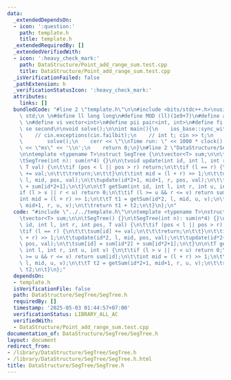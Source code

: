 ```yaml
---
data:
  _extendedDependsOn:
  - icon: ':question:'
    path: template.h
    title: template.h
  _extendedRequiredBy: []
  _extendedVerifiedWith:
  - icon: ':heavy_check_mark:'
    path: DataStructure/Point_add_range_sum.test.cpp
    title: DataStructure/Point_add_range_sum.test.cpp
  _isVerificationFailed: false
  _pathExtension: h
  _verificationStatusIcon: ':heavy_check_mark:'
  attributes:
    links: []
  bundledCode: "#line 2 \"template.h\"\n\n#include <bits/stdc++.h>\nusing namespace\
    \ std;\n \n#define ll long long\n#define MOD (ll)(1e9+7)\n#define all(x) (x).begin(),(x).end()\n\
    \ \n#define vi vector<int>\n#define pii pair<int, int>\n#define fi first\n#define\
    \ se second\n\nvoid solve();\n\nint main(){\n    ios_base::sync_with_stdio(false);cin.tie(NULL);\n\
    \    // cin.exceptions(cin.failbit);\n    // int t; cin >> t;\n    // while(t--)\n\
    \        solve();\n    cerr << \"\\nTime run: \" << 1000 * clock() / CLOCKS_PER_SEC\
    \ << \"ms\" << '\\n';\n    return 0;\n}\n#line 2 \"DataStructure/SegTree/SegTree.h\"\
    \n\ntemplate <typename T>\nstruct SegTree {\n\tvector<T> sum;\n\n\tSegTree() {}\n\
    \tSegTree(int n): sum(n*4) {}\n\n\tvoid update(int id, int l, int r, int pos,\
    \ T val) {\n\t\tif (pos < l || pos > r) return;\n\t\tif (l == r) {\n\t\t\tsum[id]\
    \ += val;\n\t\t\treturn;\n\t\t}\n\t\tint mid = (l + r) >> 1;\n\t\tupdate(id*2,\
    \ l, mid, pos, val);\n\t\tupdate(id*2+1, mid+1, r, pos, val);\n\t\tsum[id] = sum[id*2]\
    \ + sum[id*2+1];\n\t}\n\n\tT getSum(int id, int l, int r, int u, int v) {\n\t\t\
    if (l > v || r < u) return 0;\n\t\tif (l >= u && r <= v) return sum[id];\n\t\t\
    int mid = (l + r) >> 1;\n\t\tT t1 = getSum(id*2, l, mid, u, v);\n\t\tT t2 = getSum(id*2+1,\
    \ mid+1, r, u, v);\n\t\treturn t1 + t2;\n\t}\n};\n"
  code: "#include \"../../template.h\"\n\ntemplate <typename T>\nstruct SegTree {\n\
    \tvector<T> sum;\n\n\tSegTree() {}\n\tSegTree(int n): sum(n*4) {}\n\n\tvoid update(int\
    \ id, int l, int r, int pos, T val) {\n\t\tif (pos < l || pos > r) return;\n\t\
    \tif (l == r) {\n\t\t\tsum[id] += val;\n\t\t\treturn;\n\t\t}\n\t\tint mid = (l\
    \ + r) >> 1;\n\t\tupdate(id*2, l, mid, pos, val);\n\t\tupdate(id*2+1, mid+1, r,\
    \ pos, val);\n\t\tsum[id] = sum[id*2] + sum[id*2+1];\n\t}\n\n\tT getSum(int id,\
    \ int l, int r, int u, int v) {\n\t\tif (l > v || r < u) return 0;\n\t\tif (l\
    \ >= u && r <= v) return sum[id];\n\t\tint mid = (l + r) >> 1;\n\t\tT t1 = getSum(id*2,\
    \ l, mid, u, v);\n\t\tT t2 = getSum(id*2+1, mid+1, r, u, v);\n\t\treturn t1 +\
    \ t2;\n\t}\n};"
  dependsOn:
  - template.h
  isVerificationFile: false
  path: DataStructure/SegTree/SegTree.h
  requiredBy: []
  timestamp: '2025-05-03 01:44:57+07:00'
  verificationStatus: LIBRARY_ALL_AC
  verifiedWith:
  - DataStructure/Point_add_range_sum.test.cpp
documentation_of: DataStructure/SegTree/SegTree.h
layout: document
redirect_from:
- /library/DataStructure/SegTree/SegTree.h
- /library/DataStructure/SegTree/SegTree.h.html
title: DataStructure/SegTree/SegTree.h
---
```

